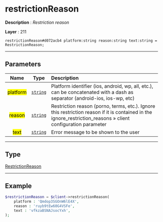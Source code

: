 # restrictionReason

**Description** : *Restriction reason*

**Layer** : 211

```tl
restrictionReason#d072acb4 platform:string reason:string text:string = RestrictionReason;
```

---

## Parameters

| Name | Type | Description |
| :---: | :---: | :--- |
| <mark>platform</mark> | [`string`](type/string) | Platform identifier (ios, android, wp, all, etc.), can be concatenated with a dash as separator (android-ios, ios-wp, etc) |
| <mark>reason</mark> | [`string`](type/string) | Restriction reason (porno, terms, etc.). Ignore this restriction reason if it is contained in the ignore_restriction_reasons » client configuration parameter |
| <mark>text</mark> | [`string`](type/string) | Error message to be shown to the user |

---

## Type

[RestrictionReason](type/RestrictionReason)

---

## Example

```php
$restrictionReason = $client->restrictionReason(
	platform : 'Qmdop3SGOnW6lE4X',
	reason : 'ruyb9tEw60G4VSFe',
	text : 'vfkzaBSNAJsocYxh',
);
```